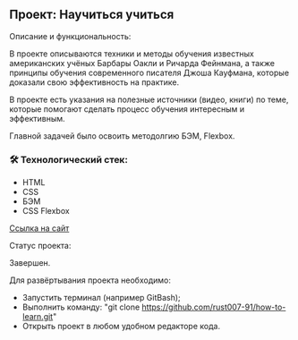 Проект: Научиться учиться
---
Описание и функциональность:

В проекте описываются техники и методы обучения известных
американских учёных Барбары Оакли и Ричарда Фейнмана, а также принципы
обучения современного писателя Джоша Кауфмана,
которые доказали свою эффективность на практике.

В проекте есть указания на полезные источники (видео, книги) по теме,
которые помогают сделать процесс обучения интересным
и эффективным.

Главной задачей было освоить методолгию БЭМ, Flexbox.

### :hammer_and_wrench: Технологический стек:
* HTML
* CSS
* БЭМ
* CSS Flexbox

[Ссылка на сайт](https://rust007-91.github.io/how-to-learn/)

Cтатус проекта:

Завершен.

Для развёртывания проекта необходимо:

* Запустить терминал (например GitBash);
* Выполнить команду: "git clone https://github.com/rust007-91/how-to-learn.git"
* Открыть проект в любом удобном редакторе кода.
